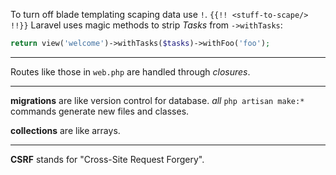 To turn off blade templating scaping data use `!`.
 `{{!! <stuff-to-scape/> !!}}`
 Laravel uses magic methods to strip _Tasks_ from `->withTasks`:
 ```php
 return view('welcome')->withTasks($tasks)->withFoo('foo');
 ```
---
Routes like those in `web.php` are handled through _closures_.

---

**migrations** are like version control for database.
_all_ `php artisan make:*` commands generate new files and classes.

**collections** are like arrays.

---

**CSRF** stands for "Cross-Site Request Forgery".